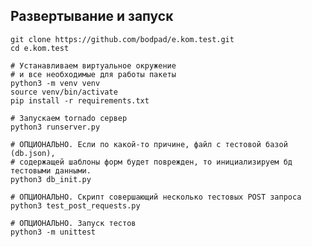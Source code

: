 ## Развертывание и запуск
    git clone https://github.com/bodpad/e.kom.test.git
    cd e.kom.test
    
    # Устанавливаем виртуальное окружение
    # и все необходимые для работы пакеты
    python3 -m venv venv
    source venv/bin/activate
    pip install -r requirements.txt
    
    # Запускаем tornado сервер
    python3 runserver.py
    
    # ОПЦИОНАЛЬНО. Если по какой-то причине, файл с тестовой базой (db.json), 
    # содержащей шаблоны форм будет поврежден, то инициализируем бд тестовыми данными.
    python3 db_init.py
    
    # ОПЦИОНАЛЬНО. Скрипт совершающий несколько тестовых POST запроса
    python3 test_post_requests.py
    
    # ОПЦИОНАЛЬНО. Запуск тестов
    python3 -m unittest
